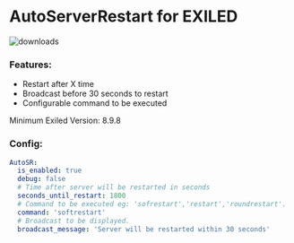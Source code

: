 # AutoServerRestart for EXILED

![downloads](https://img.shields.io/github/downloads/Vretu-Dev/AutoSR/total)

### Features:
- Restart after X time
- Broadcast before 30 seconds to restart
- Configurable command to be executed

Minimum Exiled Version: 8.9.8

### Config:

```yaml
AutoSR:
  is_enabled: true
  debug: false
  # Time after server will be restarted in seconds
  seconds_until_restart: 1800
  # Command to be executed eg: 'sofrestart','restart','roundrestart'.
  command: 'softrestart'
  # Broadcast to be displayed.
  broadcast_message: 'Server will be restarted within 30 seconds'
```
